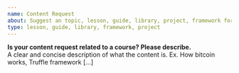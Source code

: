 ```yaml
---
name: Content Request
about: Suggest an topic, lesson, guide, library, project, framework for this course
type: lesson, guide, library, framework, project
---
```


**Is your content request related to a course? Please describe.**  
A clear and concise description of what the content is. Ex. How bitcoin works, Truffle framework [...]
